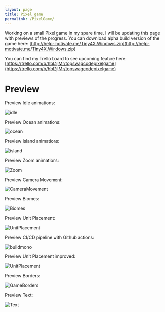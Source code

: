 ```yaml
---
layout: page
title: Pixel game
permalink: /PixelGame/
---
```


Working on a small Pixel game in my spare time. I will be updating this page with previews of the progress. You can download alpha build version of the game here: [http://help-motivate.me/Tiny4X.Windows.zip](http://help-motivate.me/Tiny4X.Windows.zip)

You can find my Trello board to see upcoming feature here: [https://trello.com/b/hblZjlMr/topswagcodepixelgame](https://trello.com/b/hblZjlMr/topswagcodepixelgame)

# Preview

Preview Idle animations:

![idle](/assets/idle.gif)

Preview Ocean animations:

![ocean](/assets/ocean.gif)

Preview Island animations:

![island](/assets/Island.gif)

Preview Zoom animations:

![Zoom](/assets/zoom.gif)

Preview Camera Movement:

![CameraMovement](/assets/CameraMovement.gif)

Preview Biomes:

![Biomes](/assets/Biomes.gif)

Preview Unit Placement:

![UnitPlacement](/assets/UnitPlacement.gif)

Preview CI/CD pipeline with Github actions:

![buildmono](/assets/buildmono.png)

Preview Unit Placement improved:

![UnitPlacement](/assets/UnitPlacementPlus.gif)

Preview Borders:

![GameBorders](/assets/Borders.gif)

Preview Text:

![Text](/assets/font.png)

